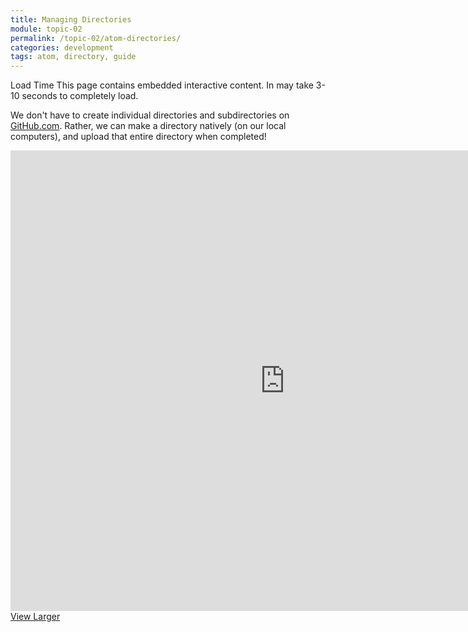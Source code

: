 ```yaml
---
title: Managing Directories
module: topic-02
permalink: /topic-02/atom-directories/
categories: development
tags: atom, directory, guide
---
```


<div class="divider-heading"></div>


<span class="label label-warning">Load Time</span> This page contains embedded interactive content. In may take 3-10 seconds to completely load.

We don't have to create individual directories and subdirectories on <a href="https://github.com/" target="_blank">GitHub.com</a>. Rather, we can make a directory natively (on our local computers), and upload that entire directory when completed!

<iframe src="https://umontanamediaarts.com/MART341/wp-admin/admin-ajax.php?action=h5p_embed&id=9" width="877" height="737" frameborder="0" allowfullscreen="allowfullscreen"></iframe><script src="https://umontanamediaarts.com/MART341/wp-content/plugins/h5p/h5p-php-library/js/h5p-resizer.js" charset="UTF-8"></script>
<a href="https://umontanamediaarts.com/MART341/wp-admin/admin-ajax.php?action=h5p_embed&id=9" class="btn btn-default btn-xs" target="_blank">View Larger</a>